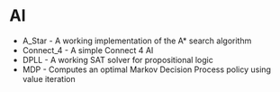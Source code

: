 # AI

* A_Star -  A working implementation of the A* search algorithm
* Connect_4 - A simple Connect 4 AI
* DPLL - A working SAT solver for propositional logic
* MDP - Computes an optimal Markov Decision Process policy using value iteration

